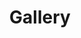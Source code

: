 ---
categories: ["Living Skyrim"]
tags: ["docs"] 
title: "Gallery"
linkTitle: "Gallery"
weight: 30
description: >
  The gallery contains both screenshots and videos of Living Skyrim.
---